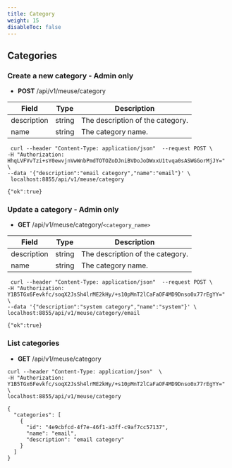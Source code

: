```yaml
---
title: Category
weight: 15
disableToc: false
---
```


## Categories

### Create a new category - Admin only

- **POST** /api/v1/meuse/category

| Field | Type | Description |
| ------ | ----------- | ----------- |
| description | string | The description of the category. |
| name    | string | The category name. |


```
 curl --header "Content-Type: application/json"  --request POST \
-H "Authorization: HhqLVFVvTzi+sY0ewvjnVwWnbPmdTOTOZoDJniBVDoJoDWxxU1tvqa0sASWGGorMjJY=" \
--data '{"description":"email category","name":"email"}' \
 localhost:8855/api/v1/meuse/category

{"ok":true}
```

### Update a category - Admin only

- **GET** /api/v1/meuse/category/`<category_name>`

| Field | Type | Description |
| ------ | ----------- | ----------- |
| description | string | The description of the category. |
| name    | string | The category name. |

```
 curl --header "Content-Type: application/json"  --request POST \
-H "Authorization: Y1B5TGx6Fevkfc/soqX2JsSh4lrME2kHy/+s10pMnT2lCaFaOF4MD9Dnso0x77rEgYY=" \
--data '{"description":"system category","name":"system"}' \
localhost:8855/api/v1/meuse/category/email

{"ok":true}
```

### List categories

- **GET** /api/v1/meuse/category

```
curl --header "Content-Type: application/json"  \
-H "Authorization: Y1B5TGx6Fevkfc/soqX2JsSh4lrME2kHy/+s10pMnT2lCaFaOF4MD9Dnso0x77rEgYY=" \
localhost:8855/api/v1/meuse/category

{
  "categories": [
    {
      "id": "4e9cbfcd-4f7e-46f1-a3ff-c9af7cc57137",
      "name": "email",
      "description": "email category"
    }
  ]
}
```
